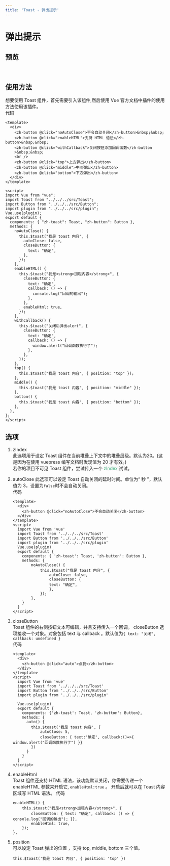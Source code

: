 ```yaml
---
title: 'Toast - 弹出提示'
---
```

# 弹出提示
## 预览
&nbsp;
<ClientOnly>
  <toast-demos></toast-demos>
</ClientOnly>

## 使用方法
想要使用 Toast 组件，首先需要引入该组件,然后使用 Vue 官方文档中插件的使用方法使用该插件。  
代码  
```vue
<template>
  <div>
    <zh-button @click="noAutoClose">不会自动关闭</zh-button>&nbsp;&nbsp;
    <zh-button @click="enableHTML">支持 HTML 语法</zh-button>&nbsp;&nbsp;
    <zh-button @click="withCallback">关闭按钮添加回调函数</zh-button
    >&nbsp;&nbsp;
    <br />
    <zh-button @click="top">上方弹出</zh-button>
    <zh-button @click="middle">中间弹出</zh-button>
    <zh-button @click="bottom">下方弹出</zh-button>
  </div>
</template>

<script>
import Vue from "vue";
import Toast from "../../../src/Toast";
import Button from "../../../src/Button";
import plugin from "../../../src/plugin";
Vue.use(plugin);
export default {
  components: { "zh-toast": Toast, "zh-button": Button },
  methods: {
    noAutoClose() {
      this.$toast("我是 toast 内容", {
        autoClose: false,
        closeButton: {
          text: "确定",
        },
      });
    },
    enableHTML() {
      this.$toast("我是<strong>加粗内容</strong>", {
        closeButton: {
          text: "确定",
          callback: () => {
            console.log("回调的输出");
          },
        },
        enableHtml: true,
      });
    },
    withCallback() {
      this.$toast("关闭后弹出alert", {
        closeButton: {
          text: "确定",
          callback: () => {
            window.alert("回调函数执行了");
          },
        },
      });
    },
    top() {
      this.$toast("我是 toast 内容", { position: "top" });
    },
    middle() {
      this.$toast("我是 toast 内容", { position: "middle" });
    },
    bottom() {
      this.$toast("我是 toast 内容", { position: "bottom" });
    },
  },
};
</script>
```

## 选项
1. zIndex  
此选项用于设定 Toast 组件在当前堆叠上下文中的堆叠层级。默认为20。(这是因为在使用 vuepress 编写文档时发现值为 20 才有效。)  
若你的项目不可见 Toast 组件，尝试传入一个 <span style='color:#3eaf7c;background-color:#F8F8F8'>zIndex </span> 试试。
2. autoClose
此选项可以设定 Toast 自动关闭的延时时间。单位为“ 秒 ”，默认值为 3，设置为`false`时不会自动关闭。  
代码  
    ```vue
    <template>
      <div>
        <zh-button @click="noAutoClose">不会自动关闭</zh-button>
      </div>
    </template>
    <script>
      import Vue from 'vue'
      import Toast from '../../../src/Toast'
      import Button from '../../../src/Button'
      import plugin from '../../../src/plugin'
      Vue.use(plugin)
      export default {
        components: { 'zh-toast': Toast, 'zh-button': Button },
        methods: {
            noAutoClose() {
                this.$toast("我是 toast 内容", {
                    autoClose: false,
                    closeButton: {
                    text: "确定",
                    },
                });
            },
        }
      }
    </script>
    ```
3. closeButton  
Toast 组件的右侧按钮文本可编辑，并且支持传入一个回调。 closeButton 选项接收一个对象。对象包括 text 与 callback 。默认值为`{ text: "关闭", callback: undefined }`  
代码  
    ```vue
    <template>
      <div>
        <zh-button @click="auto">点我</zh-button>
      </div>
    </template>
    <script>
      import Vue from 'vue'
      import Toast from '../../../src/Toast'
      import Button from '../../../src/Button'
      import plugin from '../../../src/plugin'

      Vue.use(plugin)
      export default {
        components: {'zh-toast': Toast, 'zh-button': Button},
        methods: {
          auto() {
            this.$toast('我是 toast 内容', {
                autoClose: 5, 
                closeButton: { text:'确定', callback:()=>{ window.alert("回调函数执行了") }}
            })
          }
        }
      }
    </script>
    ```

4. enableHtml  
Toast 组件还支持 HTML 语法，该功能默认关闭，你需要传递一个 enableHTML 参数来开启它, `enableHtml:true` 。 开启后就可以在 Toast 内容区域写 HTML 语法。
代码
    ```vue
    enableHTML() {
        this.$toast("我是<strong>加粗内容</strong>", {
            closeButton: { text: "确定", callback: () => { console.log("回调的输出"); }},
            enableHtml: true,
        });
    },
    ```

5. position  
可以设定 Toast 弹出的位置 ，支持 top, middle, bottom 三个值。
    ```vue
    this.$toast('我是 toast 内容', { position: 'top' })
    ```
